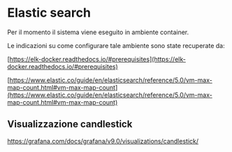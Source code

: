 # Elastic search
Per il momento il sistema viene eseguito in ambiente container.

Le indicazioni su come configurare tale ambiente sono state recuperate da:

[https://elk-docker.readthedocs.io/#prerequisites](https://elk-docker.readthedocs.io/#prerequisites)

[https://www.elastic.co/guide/en/elasticsearch/reference/5.0/vm-max-map-count.html#vm-max-map-count](https://www.elastic.co/guide/en/elasticsearch/reference/5.0/vm-max-map-count.html#vm-max-map-count)

## Visualizzazione candlestick
https://grafana.com/docs/grafana/v9.0/visualizations/candlestick/